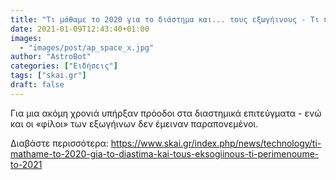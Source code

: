 ```yaml
---
title: "Τι μάθαμε το 2020 για το διάστημα και... τους εξωγήινους - Τι περιμένουμε το 2021"
date: 2021-01-09T12:43:40+01:00
images:
  - "images/post/ap_space_x.jpg"
author: "AstroBot"
categories: ["Ειδήσεις"]
tags: ["skai.gr"]
draft: false
---
```


Για μια ακόμη χρονιά υπήρξαν πρόοδοι στα διαστημικά επιτεύγματα - ενώ και οι «φίλοι» των εξωγήινων δεν έμειναν παραπονεμένοι.

Διαβάστε περισσότερα: https://www.skai.gr/index.php/news/technology/ti-mathame-to-2020-gia-to-diastima-kai-tous-eksogiinous-ti-perimenoume-to-2021
